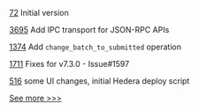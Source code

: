 
[72](https://github.com/hyperledger-labs/hyperledger-community-management-tools/pull/72) Initial version

[3695](https://github.com/hyperledger/besu/pull/3695) Add IPC transport for JSON-RPC APIs

[1374](https://github.com/hyperledger/grid/pull/1374) Add `change_batch_to_submitted` operation

[1711](https://github.com/hyperledger/aries-cloudagent-python/pull/1711) Fixes for v7.3.0 - Issue#1597

[516](https://github.com/hyperledger-labs/blockchain-carbon-accounting/pull/516) some UI changes, initial Hedera deploy script


[See more >>>](https://start-here.hyperledger.org/pull-requests)
